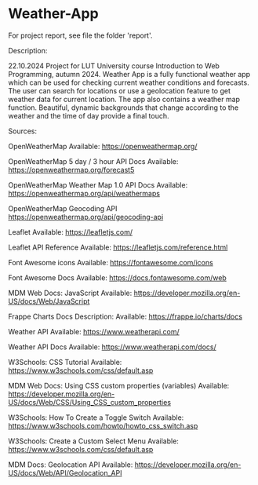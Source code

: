 # Weather-App

For project report, see file the folder 'report'.

Description: 

22.10.2024
Project for LUT University course Introduction to Web Programming, autumn 2024. Weather App is a fully functional weather app
which can be used for checking current weather conditions and forecasts. The user can search for locations or use a 
geolocation feature to get weather data for current location. The app also contains a weather map function. Beautiful, dynamic 
backgrounds that change according to the weather and the time of day provide a final touch.

Sources: 

OpenWeatherMap
Available: https://openweathermap.org/ 

OpenWeatherMap 5 day / 3 hour API Docs
Available: https://openweathermap.org/forecast5

OpenWeatherMap Weather Map 1.0 API Docs
Available: https://openweathermap.org/api/weathermaps 

OpenWeatherMap Geocoding API
https://openweathermap.org/api/geocoding-api

Leaflet
Available: https://leafletjs.com/ 

Leaflet API Reference
Available: https://leafletjs.com/reference.html 

Font Awesome icons
Available: https://fontawesome.com/icons 

Font Awesome Docs
Available: https://docs.fontawesome.com/web 

MDM Web Docs: JavaScript
Available: https://developer.mozilla.org/en-US/docs/Web/JavaScript

Frappe Charts Docs
Description: 
Available: https://frappe.io/charts/docs 

Weather API
Available: https://www.weatherapi.com/ 

Weather API Docs
Available: https://www.weatherapi.com/docs/ 

W3Schools: CSS Tutorial
Available: https://www.w3schools.com/css/default.asp

MDM Web Docs: Using CSS custom properties (variables)
Available: https://developer.mozilla.org/en-US/docs/Web/CSS/Using_CSS_custom_properties

W3Schools: How To Create a Toggle Switch
Available: https://www.w3schools.com/howto/howto_css_switch.asp 

W3Schools: Create a Custom Select Menu
Available: https://www.w3schools.com/css/default.asp 

MDM Docs: Geolocation API
Available: https://developer.mozilla.org/en-US/docs/Web/API/Geolocation_API 